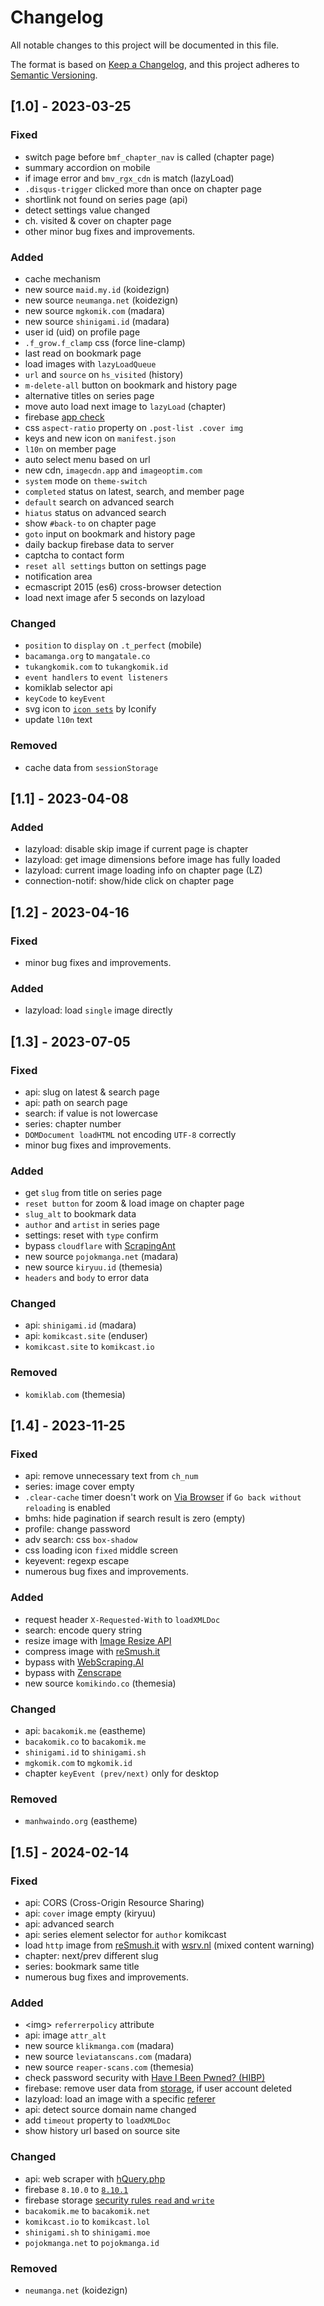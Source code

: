 # Changelog

All notable changes to this project will be documented in this file.

The format is based on [Keep a Changelog](https://keepachangelog.com/en/1.0.0/),
and this project adheres to [Semantic Versioning](https://semver.org/spec/v2.0.0.html).

## [1.0] - 2023-03-25

### Fixed

- switch page before `bmf_chapter_nav` is called (chapter page)
- summary accordion on mobile
- if image error and `bmv_rgx_cdn` is match (lazyLoad)
- `.disqus-trigger` clicked more than once on chapter page
- shortlink not found on series page (api)
- detect settings value changed
- ch. visited & cover on chapter page
- other minor bug fixes and improvements.

### Added

- cache mechanism
- new source `maid.my.id` (koidezign)
- new source `neumanga.net` (koidezign)
- new source `mgkomik.com` (madara)
- new source `shinigami.id` (madara)
- user id (uid) on profile page
- `.f_grow.f_clamp` css (force line-clamp)
- last read on bookmark page
- load images with `lazyLoadQueue`
- `url` and `source` on `hs_visited` (history)
- `m-delete-all` button on bookmark and history page
- alternative titles on series page
- move auto load next image to `lazyLoad` (chapter)
- firebase [app check](https://firebase.google.com/docs/app-check)
- css `aspect-ratio` property on `.post-list .cover img`
- keys and new icon on `manifest.json`
- `l10n` on member page
- auto select menu based on url
- new cdn, `imagecdn.app` and `imageoptim.com`
- `system` mode on `theme-switch`
- `completed` status on latest, search, and member page
- `default` search on advanced search
- `hiatus` status on advanced search
- show `#back-to` on chapter page
- `goto` input on bookmark and history page
- daily backup firebase data to server
- captcha to contact form
- `reset all settings` button on settings page
- notification area
- ecmascript 2015 (es6) cross-browser detection
- load next image afer 5 seconds on lazyload

### Changed

- `position` to `display` on `.t_perfect` (mobile)
- `bacamanga.org` to `mangatale.co`
- `tukangkomik.com` to `tukangkomik.id`
- `event handlers` to `event listeners`
- komiklab selector api
- `keyCode` to `keyEvent`
- svg icon to [`icon sets`](https://github.com/iconify/icon-sets) by Iconify
- update `l10n` text

### Removed

- cache data from `sessionStorage`


## [1.1] - 2023-04-08

### Added

- lazyload: disable skip image if current page is chapter
- lazyload: get image dimensions before image has fully loaded
- lazyload: current image loading info on chapter page (LZ)
- connection-notif: show/hide click on chapter page


## [1.2] - 2023-04-16

### Fixed

- minor bug fixes and improvements.

### Added

- lazyload: load `single` image directly


## [1.3] - 2023-07-05

### Fixed

- api: slug on latest & search page
- api: path on search page
- search: if value is not lowercase
- series: chapter number
- `DOMDocument loadHTML` not encoding `UTF-8` correctly
- minor bug fixes and improvements.

### Added

- get `slug` from title on series page
- `reset button` for zoom & load image on chapter page
- `slug_alt` to bookmark data
- `author` and `artist` in series page
- settings: reset with `type` confirm
- bypass `cloudflare` with [ScrapingAnt](https://scrapingant.com/)
- new source `pojokmanga.net` (madara)
- new source `kiryuu.id` (themesia)
- `headers` and `body` to error data

### Changed

- api: `shinigami.id` (madara)
- api: `komikcast.site` (enduser)
- `komikcast.site` to `komikcast.io`

### Removed

- `komiklab.com` (themesia)


## [1.4] - 2023-11-25

### Fixed

- api: remove unnecessary text from `ch_num`
- series: image cover empty
- `.clear-cache` timer doesn't work on [Via Browser](https://play.google.com/store/apps/details?id=mark.via.gp&hl=en&gl=US) if `Go back without reloading` is enabled
- bmhs: hide pagination if search result is zero (empty)
- profile: change password
- adv search: css `box-shadow`
- css loading icon `fixed` middle screen
- keyevent: regexp escape
- numerous bug fixes and improvements.

### Added

- request header `X-Requested-With` to `loadXMLDoc`
- search: encode query string
- resize image with [Image Resize API](https://github.com/falconshark/image-resize-api)
- compress image with [reSmush.it](https://resmush.it/)
- bypass with [WebScraping.AI](https://webscraping.ai/)
- bypass with [Zenscrape](https://zenscrape.com/)
- new source `komikindo.co` (themesia)

### Changed

- api: `bacakomik.me` (eastheme)
- `bacakomik.co` to `bacakomik.me`
- `shinigami.id` to `shinigami.sh`
- `mgkomik.com` to `mgkomik.id`
- chapter `keyEvent (prev/next)` only for desktop

### Removed

- `manhwaindo.org` (eastheme)


## [1.5] - 2024-02-14

### Fixed

- api: CORS (Cross-Origin Resource Sharing)
- api: `cover` image empty (kiryuu)
- api: advanced search
- api: series element selector for `author` komikcast
- load `http` image from [reSmush.it](https://resmush.it/) with [wsrv.nl](https://github.com/weserv/images) (mixed content warning)
- chapter: next/prev different slug
- series: bookmark same title
- numerous bug fixes and improvements.

### Added

- &lt;img&gt; `referrerpolicy` attribute
- api: image `attr_alt`
- new source `klikmanga.com` (madara)
- new source `leviatanscans.com` (madara)
- new source `reaper-scans.com` (themesia)
- check password security with [Have I Been Pwned? (HIBP)](https://haveibeenpwned.com/API/v3#PwnedPasswords)
- firebase: remove user data from [storage](https://firebase.google.com/docs/storage/web/start#web-namespaced-api), if user account deleted
- lazyload: load an image with a specific [referer](https://developer.mozilla.org/en-US/docs/Web/HTTP/Headers/Referer)
- api: detect source domain name changed
- add `timeout` property to `loadXMLDoc`
- show history url based on source site

### Changed

- api: web scraper with [hQuery.php](https://github.com/duzun/hQuery.php)
- firebase `8.10.0` to [`8.10.1`](https://firebase.google.com/support/release-notes/js#version_8101_-_january_28_2022)
- firebase storage [security rules `read` and `write`](https://firebase.google.com/docs/rules/rules-and-auth#:~:text=users%20can%20only%20read%20and%20write%20their%20own%20data)
- `bacakomik.me` to `bacakomik.net`
- `komikcast.io` to `komikcast.lol`
- `shinigami.sh` to `shinigami.moe`
- `pojokmanga.net` to `pojokmanga.id`

### Removed

- `neumanga.net` (koidezign)
